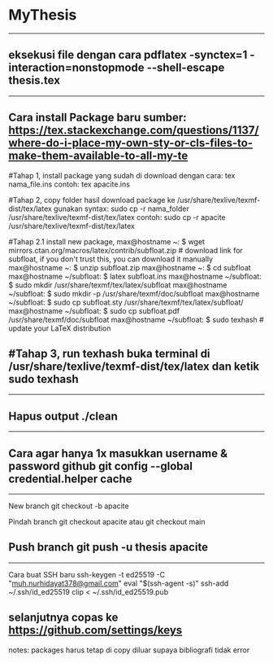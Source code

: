 # MyThesis

<!--Based on the Journal "Effect of Meteorological Parameters on Ocean Layer Variability in the Bay of Bengal"-->

----------------------------------------------------------------------
eksekusi file dengan cara
pdflatex -synctex=1 -interaction=nonstopmode --shell-escape thesis.tex
----------------------------------------------------------------------


----------------------------------------------------------------------
Cara install Package baru
sumber: https://tex.stackexchange.com/questions/1137/where-do-i-place-my-own-sty-or-cls-files-to-make-them-available-to-all-my-te
----------------------------------------------------------------------

#Tahap 1,
install package yang sudah di download dengan cara:
tex nama_file.ins
contoh: tex apacite.ins 

#Tahap 2,
copy folder hasil download package ke 
/usr/share/texlive/texmf-dist/tex/latex
gunakan syntax:
sudo cp -r nama_folder /usr/share/texlive/texmf-dist/tex/latex
contoh: sudo cp -r apacite /usr/share/texlive/texmf-dist/tex/latex

#Tahap 2.1 install new package, 
max@hostname ~: $ wget mirrors.ctan.org/macros/latex/contrib/subfloat.zip # download link for subfloat, if you don't trust this, you can download it manually
max@hostname ~: $ unzip subfloat.zip
max@hostname ~: $ cd subfloat
max@hostname ~/subfloat: $ latex subfloat.ins
max@hostname ~/subfloat: $ sudo mkdir /usr/share/texmf/tex/latex/subfloat
max@hostname ~/subfloat: $ sudo mkdir -p /usr/share/texmf/doc/subfloat
max@hostname ~/subfloat: $ sudo cp subfloat.sty /usr/share/texmf/tex/latex/subfloat/
max@hostname ~/subfloat: $ sudo cp subfloat.pdf /usr/share/texmf/doc/subfloat
max@hostname ~/subfloat: $ sudo texhash # update your LaTeX distribution

#Tahap 3,
run texhash 
buka terminal di /usr/share/texlive/texmf-dist/tex/latex dan ketik
sudo texhash
----------------------------------------------------------------------

----------------------------------------------------------------------
Hapus output
./clean
----------------------------------------------------------------------

----------------------------------------------------------------------
Cara agar hanya 1x masukkan username & password github
git config --global credential.helper cache
----------------------------------------------------------------------

----------------------------------------------------------------------
New branch
git checkout -b apacite

Pindah branch
git checkout apacite 
atau
git checkout main

Push branch
git push -u thesis apacite
----------------------------------------------------------------------

----------------------------------------------------------------------
Cara buat SSH baru
ssh-keygen -t ed25519 -C "muh.nurhidayat378@gmail.com"
eval "$(ssh-agent -s)"
ssh-add ~/.ssh/id_ed25519
clip < ~/.ssh/id_ed25519.pub

selanjutnya copas ke https://github.com/settings/keys
----------------------------------------------------------------------
notes:
packages harus tetap di copy diluar supaya bibliografi tidak error



